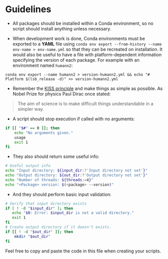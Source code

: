 # Guidelines

- All packages should be installed within a Conda environment, so no
script should install anything unless necessary.

- When development work is done, Conda environments must be exported to a
 **YAML** file using `conda env export --from-history --name env-name > env-name.yml` so that
they can be recreated on installation. It would also be useful to have a
file with platform-dependent information specifying the version of each
package. For example with an environment named `humann2`:  
```
conda env export --name humann2 > version-humann2.yml && echo "# Platform $(lsb_release -d)" >> version-humann2.yml
```

- Remember the [KISS principle](https://en.wikipedia.org/wiki/KISS_principle)
and make things as simple as possible. As Nobel Prize for physics Paul Dirac
 once stated:  
> The aim of science is to make difficult things understandable in a simpler
 way.

- A script should stop execution if called with no arguments:
```bash
if [[ "$#" == 0 ]]; then
    echo "No arguments given."
    usage
    exit 1
fi
```

- They also should return some useful info:
```bash
# Useful output info
echo "Input directory: ${input_dir:?'Input directory not set'}"
echo "Output directory: ${out_dir:?'Output directory not set'}"
echo "Number of threads: ${threads:=4}"
echo "<Package> version: $(<package> --version)"
```

- And they should perform basic input validation:
```bash
# Verify that input directory exists
if [ ! -d "$input_dir" ]; then
   echo "$0: Error: $input_dir is not a valid directory."
   exit 1
fi
# Create output directory if it doesn't exists.
if [[ ! -d "$out_dir" ]]; then
    mkdir "$out_dir"
fi
```

Feel free to copy and paste the code in this file when creating your scripts.
